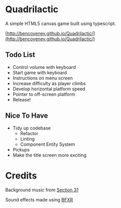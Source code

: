 # Quadrilactic

A simple HTML5 canvas game built using typescript.

[http://bencoveney.github.io/Quadrilactic/](http://bencoveney.github.io/Quadrilactic/)

## Todo List

- Control volume with keyboard
- Start game with keyboard
- Instructions on menu screen
- Increase difficulty as player climbs
- Develop horizontal platform speed
- Pointer to off-screen platform
- Release!

## Nice To Have

- Tidy up codebase
  - Refactor
  - Linting
  - Component Entity System
- Pickups
- Make the title screen more exciting

# Credits

Background music from [Section 31](http://opengameart.org/content/robotic-city-v2)

Sound effects made using [BFXR](http://www.bfxr.net)

